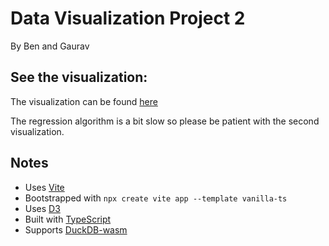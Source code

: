 # Data Visualization Project 2

By Ben and Gaurav

## See the visualization:
The visualization can be found [here](https://cmu-vis-2022.github.io/assignment-3-gaurav-ben/)

The regression algorithm is a bit slow so please be patient with the second visualization.

## Notes

- Uses [Vite](https://vitejs.dev/)
- Bootstrapped with `npx create vite app --template vanilla-ts`
- Uses [D3](https://d3js.org/)
- Built with [TypeScript](https://www.typescriptlang.org/)
- Supports [DuckDB-wasm](https://github.com/duckdb/duckdb-wasm)
